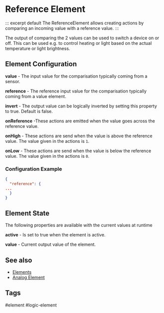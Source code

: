 # Reference Element

::: excerpt default
The ReferenceElement allows creating actions by comparing an incoming value with a reference value.
:::

The output of comparing the 2 values can be used to switch a device on or off. This can be used e.g. to control heating or light
based on the actual temperature or light brightness.

<!-- ## Web UI for the AND Element -->


## Element Configuration

<object data="/element.svg?reference" type="image/svg+xml"></object>

**value** - The input value for the comparisation typically coming from a sensor.

**reference** - The reference input value for the comparisation typically coming from a value element.

**invert** - The output value can be logically inverted by setting this property to true. Default is false.

<!-- **hysteresis** - The value action is emitted only when the value differs more than defined by hysteresis. Default=10. -->

**onReference** -These actions are emitted when the value goes across the reference value.

**onHigh** - These actions are send when the value is above the reference value.
The value given in the actions is `1`.

**onLow** - These actions are send when the value is below the reference value.
The value given in the actions is `0`.



### Configuration Example


```JSON
{
  "reference": {
...
  }
}
```

## Element State

The following properties are available with the current values at runtime

**active** - Is set to true when the element is active.

**value** - Current output value of the element.


<!-- ## Implementation Details -->


## See also

* [Elements](/elements.md)
* [Analog Element](/elements/analog.md)
<!-- * [Thermostat Recipe](/recipes/thermostat.md) -->
  

## Tags

#element #logic-element
